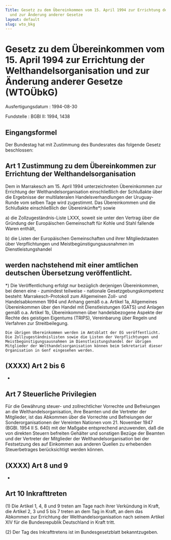 ```yaml
---
Title: Gesetz zu dem Übereinkommen vom 15. April 1994 zur Errichtung der Welthandelsorganisation
  und zur Änderung anderer Gesetze
layout: default
slug: wto_bkg
---
```


# Gesetz zu dem Übereinkommen vom 15. April 1994 zur Errichtung der Welthandelsorganisation und zur Änderung anderer Gesetze (WTOÜbkG)

Ausfertigungsdatum
:   1994-08-30

Fundstelle
:   BGBl II: 1994, 1438



## Eingangsformel

Der Bundestag hat mit Zustimmung des Bundesrates das folgende Gesetz
beschlossen:


## Art 1 Zustimmung zu dem Übereinkommen zur Errichtung der Welthandelsorganisation

Dem in Marrakesch am 15. April 1994 unterzeichneten Übereinkommen zur
Errichtung der Welthandelsorganisation einschließlich der Schlußakte
über die Ergebnisse der multilateralen Handelsverhandlungen der
Uruguay-Runde vom selben Tage wird zugestimmt. Das Übereinkommen und
die Schlußakte einschließlich der Übereinkünfte\*) sowie

a)  die Zollzugeständnis-Liste LXXX, soweit sie unter den Vertrag über die
    Gründung der Europäischen Gemeinschaft für Kohle und Stahl fallende
    Waren enthält,


b)  die Listen der Europäischen Gemeinschaften und ihrer Mitgliedstaaten
    über Verpflichtungen und Meistbegünstigungsausnahmen im
    Dienstleistungshandel



werden nachstehend mit einer amtlichen deutschen Übersetzung
veröffentlicht.
----------

\*) Die Veröffentlichung erfolgt nur bezüglich derjenigen Übereinkommen,
    bei denen eine - zumindest teilweise - nationale
    Gesetzgebungskompetenz besteht: Marrakesch-Protokoll zum Allgemeinen
    Zoll- und Handelsabkommen 1994 und Anhang gemäß o.a. Artikel 1a,
    Allgemeines Übereinkommen über den Handel mit Dienstleistungen (GATS)
    und Anlagen gemäß o.a. Artikel 1b, Übereinkommen über handelsbezogene
    Aspekte der Rechte des geistigen Eigentums (TRIPS), Vereinbarung über
    Regeln und Verfahren zur Streitbeilegung.

    Die übrigen Übereinkommen werden im Amtsblatt der EG veröffentlicht.
    Die Zollzugeständnislisten sowie die Listen der Verpflichtungen und
    Meistbegünstigungsausnahmen im Dienstleistungshandel der übrigen
    Mitglieder der Welthandelsorganisation können beim Sekretariat dieser
    Organisation in Genf eingesehen werden.





## (XXXX) Art 2 bis 6

-


## Art 7 Steuerliche Privilegien

Für die Gewährung steuer- und zollrechtlicher Vorrechte und
Befreiungen an die Welthandelsorganisation, ihre Beamten und die
Vertreter der Mitglieder, ist das Abkommen über die Vorrechte und
Befreiungen der Sonderorganisationen der Vereinten Nationen vom 21.
November 1947 (BGBl. 1954 II S. 640) mit der Maßgabe entsprechend
anzuwenden, daß die von direkten Steuern befreiten Gehälter und
sonstigen Bezüge der Beamten und der Vertreter der Mitglieder der
Welthandelsorganisation bei der Festsetzung des auf Einkommen aus
anderen Quellen zu erhebenden Steuerbetrages berücksichtigt werden
können.


## (XXXX) Art 8 und 9

-


## Art 10 Inkrafttreten

(1) Die Artikel 1, 4, 8 und 9 treten am Tage nach ihrer Verkündung in
Kraft, die Artikel 2, 3 und 5 bis 7 treten an dem Tag in Kraft, an dem
das Abkommen zur Errichtung der Welthandelsorganisation nach seinem
Artikel XIV für die Bundesrepublik Deutschland in Kraft tritt.

(2) Der Tag des Inkrafttretens ist im Bundesgesetzblatt
bekanntzugeben.

